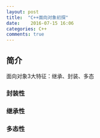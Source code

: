 ```yaml
---
layout: post
title:  "C++面向对象初探"
date:    2016-07-15 16:06
categories: C++
comments: true
---
```



## 简介

面向对象3大特征：继承、封装、多态

### 封装性


### 继承性


### 多态性